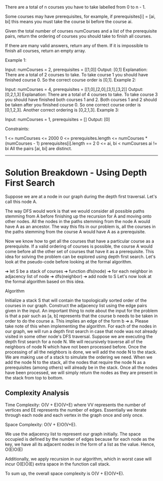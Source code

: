 There are a total of n courses you have to take labelled from 0 to n - 1.

Some courses may have prerequisites, for example, if prerequisites[i] = [ai, bi] this means you must take the course bi
before the course ai.

Given the total number of courses numCourses and a list of the prerequisite pairs, return the ordering of courses you
should take to finish all courses.

If there are many valid answers, return any of them. If it is impossible to finish all courses, return an empty array.

Example 1:

Input: numCourses = 2, prerequisites = [[1,0]]
Output: [0,1]
Explanation: There are a total of 2 courses to take. To take course 1 you should have finished course 0. So the correct
course order is [0,1]. Example 2:

Input: numCourses = 4, prerequisites = [[1,0],[2,0],[3,1],[3,2]]
Output: [0,2,1,3]
Explanation: There are a total of 4 courses to take. To take course 3 you should have finished both courses 1 and 2.
Both courses 1 and 2 should be taken after you finished course 0. So one correct course order is [0,1,2,3]. Another
correct ordering is [0,2,1,3]. Example 3:

Input: numCourses = 1, prerequisites = []
Output: [0]

Constraints:

1 <= numCourses <= 2000 0 <= prerequisites.length <= numCourses * (numCourses - 1)
prerequisites[i].length == 2 0 <= ai, bi < numCourses ai != bi All the pairs [ai, bi] are distinct.

---

# Solution Breakdown - Using Depth First Search

Suppose we are at a node in our graph during the depth first traversal. Let's call this node A.

The way DFS would work is that we would consider all possible paths stemming from A before finishing up the recursion
for A and moving onto other nodes. All the nodes in the paths stemming from the node A would have A as an ancestor. The
way this fits in our problem is, all the courses in the paths stemming from the course A would have A as a prerequisite.

Now we know how to get all the courses that have a particular course as a prerequisite. If a valid ordering of courses
is possible, the course A would come before all the other set of courses that have it as a prerequisite. This idea for
solving the problem can be explored using depth first search. Let's look at the pseudo-code before looking at the formal
algorithm.

➔ let S be a stack of courses ➔ function dfs(node)
➔ for each neighbor in adjacency list of node ➔ dfs(neighbor)
➔ add node to S Let's now look at the formal algorithm based on this idea.

Algorithm

Initialize a stack S that will contain the topologically sorted order of the courses in our graph. Construct the
adjacency list using the edge pairs given in the input. An important thing to note about the input for the problem is
that a pair such as [a, b] represents that the course b needs to be taken in order to do the course a. This implies an
edge of the form b ➔ a. Please take note of this when implementing the algorithm. For each of the nodes in our graph, we
will run a depth first search in case that node was not already visited in some other node's DFS traversal. Suppose we
are executing the depth first search for a node N. We will recursively traverse all of the neighbors of node N which
have not been processed before. Once the processing of all the neighbors is done, we will add the node N to the stack.
We are making use of a stack to simulate the ordering we need. When we add the node N to the stack, all the nodes that
require the node N as a prerequisites (among others) will already be in the stack. Once all the nodes have been
processed, we will simply return the nodes as they are present in the stack from top to bottom.

## Complexity Analysis

Time Complexity: O(V + E)O(V+E) where VV represents the number of vertices and EE represents the number of edges.
Essentially we iterate through each node and each vertex in the graph once and only once.

Space Complexity: O(V + E)O(V+E).

We use the adjacency list to represent our graph initially. The space occupied is defined by the number of edges because
for each node as the key, we have all its adjacent nodes in the form of a list as the value. Hence, O(E)O(E)

Additionally, we apply recursion in our algorithm, which in worst case will incur O(E)O(E) extra space in the function
call stack.

To sum up, the overall space complexity is O(V + E)O(V+E).